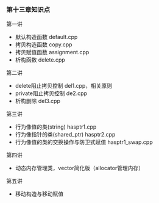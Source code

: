 ### 第十三章知识点



第一讲

- 默认构造函数 default.cpp
- 拷贝构造函数 copy.cpp
- 拷贝赋值函数 assignment.cpp
- 析构函数 delete.cpp

第二讲

- delete阻止拷贝控制 del1.cpp，相关原则
- private阻止拷贝控制 de2.cpp
- 析构删除 del3.cpp

第三讲

- 行为像值的类(string) hasptr1.cpp
- 行为像指针的类(shared_ptr) hasptr2.cpp
- 行为像值的类的交换操作与防卫式赋值 hasptr1_swap.cpp

第四讲

- 动态内存管理类，vector简化版（allocator管理内存）

第五讲

- 移动构造与移动赋值
